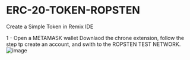# ERC-20-TOKEN-ROPSTEN
Create a Simple Token in Remix IDE

1 - Open a METAMASK wallet
Downlaod the chrone extension, follow the step tp create an account, and swith to the ROPSTEN TEST NETWORK.
![image](https://user-images.githubusercontent.com/84672157/148392801-6ac446a5-0435-48c1-af8d-c841f4e9f7d4.png)



